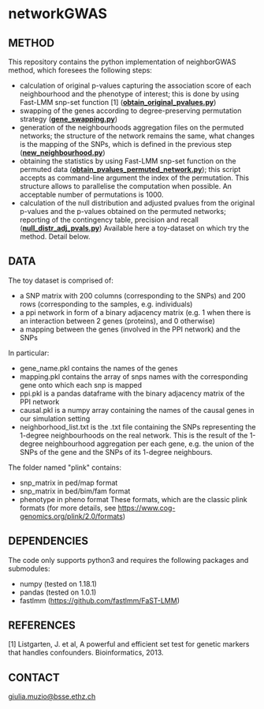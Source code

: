 # networkGWAS
## METHOD
This repository contains the python implementation of neighborGWAS method, which foresees the following steps:
- calculation of original p-values capturing the association score of each neighbourhood and the phenotype of interest; this is done by using Fast-LMM snp-set function [1] ([**obtain_original_pvalues.py**](obtain_original_pvalues.py))
- swapping of the genes according to degree-preserving permutation strategy ([**gene_swapping.py**](gene_swapping.py))
- generation of the neighbourhoods aggregation files on the permuted networks; the structure of the network remains the same, what changes is the mapping of the SNPs, which is defined in the previous step ([**new_neighbourhood.py**](new_neighbourhood.py))
- obtaining the statistics by using Fast-LMM snp-set function on the permuted data ([**obtain_pvalues_permuted_network.py**](obtain_pvalues_permuted_network.py)); this script accepts as command-line argument the index of the permutation. This structure allows to parallelise the computation when possible. An acceptable number of permutations is 1000.
- calculation of the null distribution and adjusted pvalues from the original p-values and the p-values obtained on the permuted networks; reporting of the contingency table, precision and recall ([**null_distr_adj_pvals.py**](null_distr_adj_pvals.py))
Available here a toy-dataset on which try the method. Detail below.

## DATA
The toy dataset is comprised of:
- a SNP matrix with 200 columns (corresponding to the SNPs) and 200 rows (corresponding to the samples, e.g. individuals)
- a ppi network in form of a binary adjacency matrix (e.g. 1 when there is an interaction between 2 genes (proteins), and 0 otherwise)
- a mapping between the genes (involved in the PPI network) and the SNPs

In particular:
- gene_name.pkl contains the names of the genes
- mapping.pkl contains the array of snps names with the corresponding gene onto which each snp is mapped
- ppi.pkl is a pandas dataframe with the binary adjacency matrix of the PPI network
- causal.pkl is a numpy array containing the names of the causal genes in our simulation setting
- neighborhood_list.txt is the .txt file containing the SNPs representing the 1-degree neighbourhoods on the real network. This is the result of the 1-degree neighbourhood aggregation per each gene, e.g. the union of the SNPs of the gene and the SNPs of its 1-degree neighbours.

The folder named "plink" contains:
- snp_matrix in ped/map format
- snp_matrix in bed/bim/fam format
- phenotype in pheno format
These formats, which are the classic plink formats (for more details, see https://www.cog-genomics.org/plink/2.0/formats)

## DEPENDENCIES
The code only supports python3 and requires the following packages and submodules:
+ numpy (tested on 1.18.1)
+ pandas (tested on 1.0.1)
+ fastlmm (https://github.com/fastlmm/FaST-LMM)


## REFERENCES

[1] Listgarten, J. et al, A powerful and efficient set test for genetic markers that handles confounders.
Bioinformatics, 2013.

## CONTACT
giulia.muzio@bsse.ethz.ch
